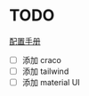 # TODO

[配置手册](https://www.tailwindcss.cn/docs/guides/create-react-app)

- [ ] 添加 craco
- [ ] 添加 tailwind
- [ ] 添加 material UI

